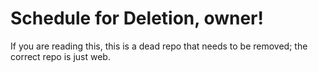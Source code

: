 # Schedule for Deletion, owner!
If you are reading this, this is a dead repo that needs to be removed; the correct repo is just web.
